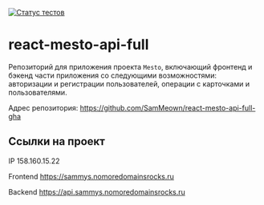 [![Статус тестов](../../actions/workflows/tests.yml/badge.svg)](../../actions/workflows/tests.yml)

# react-mesto-api-full
Репозиторий для приложения проекта `Mesto`, включающий фронтенд и бэкенд части приложения со следующими возможностями: авторизации и регистрации пользователей, операции с карточками и пользователями.

Адрес репозитория: https://github.com/SamMeown/react-mesto-api-full-gha

## Ссылки на проект

IP 158.160.15.22

Frontend https://sammys.nomoredomainsrocks.ru

Backend https://api.sammys.nomoredomainsrocks.ru
